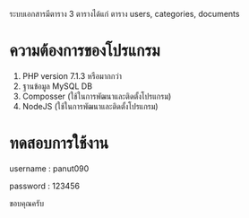  
ระบบเอกสารมีตาราง 3 ตารางได้แก่ ตาราง users, categories, documents
 

# ความต้องการของโปรแกรม
1. PHP version 7.1.3 หรือมากกว่า
2. ฐานข้อมูล MySQL DB
3. Composser (ใช้ในการพัฒนาและติดตั้งโปรแกรม)
4. NodeJS (ใช้ในการพัฒนาและติดตั้งโปรแกรม)

# ทดสอบการใช้งาน
 username : panut090
 
 password : 123456
 

  
ขอบคุณครับ
